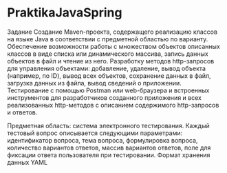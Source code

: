 # PraktikaJavaSpring
Задание
Создание Maven-проекта, содержащего реализацию классов на языке Java в
соответствии с предметной областью по варианту.
Обеспечение возможности работы с множеством объектов описанных классов в виде
списка или динамического массива, запись данных объектов в файл и чтение из него.
Разработку методов http-запросов для управления объектами: добавление, удаление,
вывод объекта (например, по ID), вывод всех объектов, сохранение данных в файл,
загрузка данных из файла, вывод сведений о приложении.
Тестирование с помощью Postman или web-браузера и встроенных инструментов для
разработчиков созданного приложения и всех реализованных http-методов с
описанием содержимого http-запросов и ответов.


Предметная область: система электронного тестирования.
Каждый тестовый вопрос описывается следующими параметрами: идентификатор
вопроса, тема вопроса, формулировка вопроса, количество вариантов ответов, массив
вариантов ответов, поле для фиксации ответа пользователя при тестировании.
Формат хранения данных YAML
